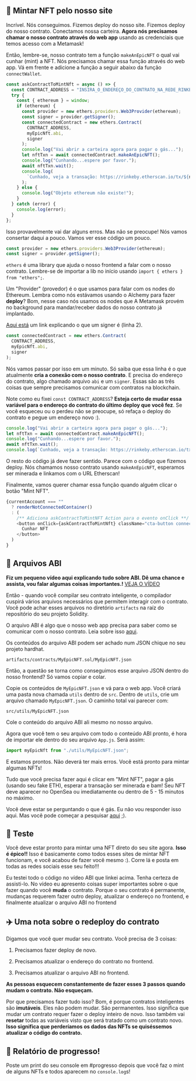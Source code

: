 ## 💚 Mintar NFT pelo nosso site

Incrível. Nós conseguimos. Fizemos deploy do nosso site. Fizemos deploy do nosso contrato. Conectamos nossa carteira. **Agora nós precisamos chamar o nosso contrato através do web app** usando as credenciais que temos acesso com a Metamask!

Então, lembre-se, nosso contrato tem a função `makeAnEpicNFT` o qual vai cunhar (mint) a NFT. Nós precisamos chamar essa função através do web app. Vá em frente e adicione a função a seguir abaixo da função `connectWallet`.

```javascript
const askContractToMintNft = async () => {
  const CONTRACT_ADDRESS = "INSIRA_O_ENDEREÇO_DO_CONTRATO_NA_REDE_RINKEBY";
  try {
    const { ethereum } = window;
    if (ethereum) {
      const provider = new ethers.providers.Web3Provider(ethereum);
      const signer = provider.getSigner();
      const connectedContract = new ethers.Contract(
        CONTRACT_ADDRESS,
        myEpicNft.abi,
        signer
      );
      console.log("Vai abrir a carteira agora para pagar o gás...");
      let nftTxn = await connectedContract.makeAnEpicNFT();
      console.log("Cunhando...espere por favor.");
      await nftTxn.wait();
      console.log(
        `Cunhado, veja a transação: https://rinkeby.etherscan.io/tx/${nftTxn.hash}`
      );
    } else {
      console.log("Objeto ethereum não existe!");
    }
  } catch (error) {
    console.log(error);
  }
};
```

Isso provavelmente vai dar alguns erros. Mas não se preocupe! Nós vamos consertar daqui a pouco. Vamos ver esse código um pouco.

```javascript
const provider = new ethers.providers.Web3Provider(ethereum);
const signer = provider.getSigner();
```

`ethers` é uma library que ajuda o nosso frontend a falar com o nosso contrato. Lembre-se de importar a lib no início usando `import { ethers } from "ethers";`.

Um "Provider" (provedor) é o que usamos para falar com os nodes do Ethereum. Lembra como nós estávamos usando o Alchemy para fazer **deploy**? Bom, nesse caso nós usamos os nodes que A Metamask provém no background para mandar/receber dados do nosso contrato já implantado.

[Aqui está](https://docs.ethers.io/v5/api/signer/#signers) um link explicando o que um signer é (linha 2).

```javascript
const connectedContract = new ethers.Contract(
  CONTRACT_ADDRESS,
  myEpicNft.abi,
  signer
);
```

Nós vamos passar por isso em um minuto. Só saiba que essa linha é o que atualmente **cria a conexão com o nosso contrato**. E precisa do endereço do contrato, algo chamado arquivo `abi` e um `signer`. Essas são as três coisas que sempre precisamos comunicar com contratos na blockchain.

Note como eu fixei `const CONTRACT_ADDRESS`? **Esteja certo de mudar essa variável para o endereço do contrato do último deploy que você fez**. Se você esqueceu ou o perdeu não se preocupe, só refaça o deploy do contrato e pegue um endereço novo :).

```javascript
console.log("Vai abrir a carteira agora para pagar o gás...");
let nftTxn = await connectedContract.makeAnEpicNFT();
console.log("Cunhando...espere por favor.");
await nftTxn.wait();
console.log(`Cunhado, veja a transação: https://rinkeby.etherscan.io/tx/${nftTxn.hash}`);
```

O resto do código já deve fazer sentido. Parece com o código que fizemos deploy. Nós chamamos nosso contrato usando `makeAnEpicNFT`, esperamos ser minerada e linkamos com o URL Etherscan!

Finalmente, vamos querer chamar essa função quando alguém clicar o botão "Mint NFT".

```javascript
{currentAccount === ""
  ? renderNotConnectedContainer()
  : (
    /** Adiciona askContractToMintNFT Action para o evento onClick **/
    <button onClick={askContractToMintNft} className="cta-button connect-wallet-button">
      Cunhar NFT
    </button>
  )
}
```

## 📂 Arquivos ABI

**Fiz um pequeno vídeo aqui explicando tudo sobre ABI. Dê uma chance e assista, vou falar algumas coisas importantes.!**
[VEJA O VÍDEO](https://www.loom.com/share/6aa1031ea502453d9b9e77733e4cbd3b)

Então - quando você compilar seu contrato inteligente, o compilador cuspirá vários arquivos necessários que permitem interagir com o contrato. Você pode achar esses arquivos no diretório `artifacts` na raíz do repositório do seu projeto Solidity.

O arquivo ABI é algo que o nosso web app precisa para saber como se comunicar com o nosso contrato. Leia sobre isso [aqui](https://docs.soliditylang.org/en/v0.5.3/abi-spec.html).

Os conteúdos do arquivo ABI podem ser achado num JSON chique no seu projeto hardhat.

`artifacts/contracts/MyEpicNFT.sol/MyEpicNFT.json`

Então, a questão se torna como conseguimos esse arquivo JSON dentro do nosso frontend? Só vamos copiar e colar.

Copie os conteúdos de `MyEpicNFT.json` e vá para o web app. Você criará uma pasta nova chamada `utils` dentro de `src`. Dentro de `utils`, crie um arquivo chamado `MyEpicNFT.json`. O caminho total vai parecer com:

`src/utils/MyEpicNFT.json`

Cole o conteúdo do arquivo ABI ali mesmo no nosso arquivo.

Agora que você tem o seu arquivo com todo o conteúdo ABI pronto, é hora de importar ele dentro do seu arquivo `App.js`. Será assim:

```javascript
import myEpicNft from "./utils/MyEpicNFT.json";
```

E estamos prontos. Não deverá ter mais erros. Você está pronto para mintar algumas NFTs!

Tudo que você precisa fazer aqui é clicar em "Mint NFT", pagar a gás (usando seu fake ETH), esperar a transação ser minerada e bam! Seu NFT deve aparecer no OpenSea ou imediatamente ou dentro de 5 - 15 minutos no máximo.

Você deve estar se perguntando o que é gás. Eu não vou responder isso aqui. Mas você pode começar a pesquisar [aqui](https://solidity.web3dev.com.br/exemplos/linguagem-v0.8.3/gas/) ;).

## 🤩 Teste

Você deve estar pronto para mintar uma NFT direto do seu site agora. **Isso é épico!!** Isso é basicamente como todos esses sites de mintar NFT funcionam, e você acabou de fazer você mesmo :). Corre lá e posta em todas as redes sociais esse seu feito!!!

Eu testei todo o código no vídeo ABI que linkei acima. Tenha certeza de assisti-lo. No vídeo eu apresento coisas super importantes sobre o que fazer quando você **muda** o contrato. Porque o seu contrato é permanente, mudanças requerem fazer outro deploy, atualizar o endereço no frontend, e finalmente atualizar o arquivo ABI no frontend

## ✈️ Uma nota sobre o redeploy do contrato

Digamos que você quer mudar seu contrato. Você precisa de 3 coisas:

1. Precisamos fazer deploy de novo.

2. Precisamos atualizar o endereço do contrato no frontend.

3. Precisamos atualizar o arquivo ABI no frontend.

**As pessoas esquecem constantemente de fazer esses 3 passos quando mudam o contrato. Não esqueçam.**

Por que precisamos fazer tudo isso? Bom, é porque contratos inteligentes são  **imutáveis**. Eles não podem mudar. São permanentes. Isso significa que mudar um contrato requer fazer o deploy inteiro de novo. Isso também vai **resetar** todas as variáveis visto que será tratado como um contrato novo. **Isso significa que perderíamos os dados das NFTs se quiséssemos atualizar o código do contrato.**

🚨 Relatório de progresso!
------------------------
Poste um print do seu console em #progresso depois que você faz o mint de alguns NFTs e todos aparecem no `console.log`s!
